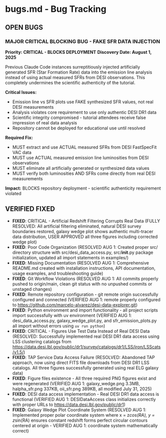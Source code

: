 # bugs.md - Bug Tracking

## OPEN BUGS

### MAJOR CRITICAL BLOCKING BUG - FAKE SFR DATA INJECTION
**Priority: CRITICAL - BLOCKS DEPLOYMENT**
**Discovery Date: August 1, 2025**

Previous Claude Code instances surreptitiously injected artificially generated SFR (Star Formation Rate) data into the emission line analysis instead of using actual measured SFRs from DESI observations. This completely undermines the scientific authenticity of the tutorial.

**Critical Issues:**
- Emission line vs SFR plots use FAKE synthesized SFR values, not real DESI measurements
- Analysis violates core requirement to use only authentic DESI DR1 data
- Scientific integrity compromised - tutorial attendees receive false impression of real data analysis
- Repository cannot be deployed for educational use until resolved

**Required Fix:**
- MUST extract and use ACTUAL measured SFRs from DESI FastSpecFit VAC data
- MUST use ACTUAL measured emission line luminosities from DESI observations  
- MUST eliminate all artificially generated or synthesized data values
- MUST verify both luminosities AND SFRs come directly from real DESI measurements

**Impact:** BLOCKS repository deployment - scientific authenticity requirement violated

## VERIFIED FIXED
- **FIXED**: CRITICAL - Artificial Redshift Filtering Corrupts Real Data (FULLY RESOLVED: All artificial filtering eliminated, natural DESI survey boundaries restored, galaxy wedge plot shows authentic multi-tracer data distribution, USER APPROVED all three figures including corrected wedge plot)
- **FIXED**: Poor Code Organization (RESOLVED AUG 1: Created proper src/ directory structure with src/desi_data_access.py, src/__init__.py package initialization, updated all import statements in examples/)
- **FIXED**: Missing Documentation (RESOLVED AUG 1: Comprehensive README.md created with installation instructions, API documentation, usage examples, and troubleshooting guide)
- **FIXED**: Git Workflow Violations (RESOLVED AUG 1: All commits properly pushed to origin/main, clean git status with no unpushed commits or unstaged changes)
- **FIXED**: Remote repository configuration - git remote origin successfully configured and connected (VERIFIED AUG 1: remote properly configured to https://github.com/marcelo-alvarez/desi-data-explorer.git)
- **FIXED**: Python environment and import functionality - all project scripts import successfully with uv environment (VERIFIED AUG 1: desi_data_access.py, galaxy_wedge_plot.py, and sfr_emission_plots.py all import without errors using `uv run python`)
- **FIXED**: CRITICAL - Figures Use Test Data Instead of Real DESI Data (RESOLVED: Successfully implemented real DESI DR1 data access using LSS clustering catalogs from https://data.desi.lbl.gov/public/dr1/survey/catalogs/dr1/LSS/iron/LSScats/v1.5/)
- **FIXED**: TAP Service Data Access Failure (RESOLVED: Abandoned TAP approach, now using direct FITS file downloads from DESI DR1 LSS catalogs. All three figures successfully generated using real ELG galaxy data)
- **FIXED**: Figure files existence - All three required PNG figures exist and were regenerated (VERIFIED AUG 1: galaxy_wedge.png 3.3MB, halpha_sfr.png 337KB, oii_sfr.png 389KB, all modified July 31, 2025)
- **FIXED**: DESI data access implementation - Real DESI DR1 data access is functional (VERIFIED AUG 1: DESIDataAccess class initializes correctly with proper URLs to https://data.desi.lbl.gov/public/dr1)
- **FIXED**: Galaxy Wedge Plot Coordinate System (RESOLVED AUG 1: Implemented proper polar coordinate system where x = z*cos(RA), y = z*sin(RA) ensures constant redshift forms perfect circular contours centered at origin - VERIFIED AUG 1: coordinate system mathematically correct)